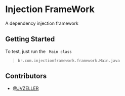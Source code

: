# Injection FrameWork

A dependency injection framework

## Getting Started

To test, just run the ``` Main class```
> ```br.com.injectionframework.framework.Main.java```

## Contributors
- [@JVZELLER](https://github.com/JVZELLER)
